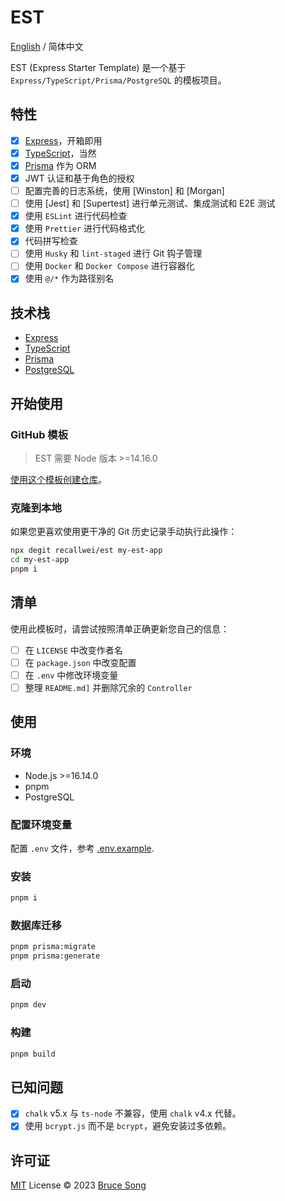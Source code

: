 # EST

[English](./README.md) / 简体中文

EST (Express Starter Template) 是一个基于 `Express/TypeScript/Prisma/PostgreSQL` 的模板项目。

## 特性

- [x] [Express](https://expressjs.com/)，开箱即用
- [x] [TypeScript](https://www.typescriptlang.org/)，当然
- [x] [Prisma](https://www.prisma.io/) 作为 ORM
- [x] JWT 认证和基于角色的授权
- [ ] 配置完善的日志系统，使用 [Winston] 和 [Morgan]
- [ ] 使用 [Jest] 和 [Supertest] 进行单元测试、集成测试和 E2E 测试
- [x] 使用 `ESLint` 进行代码检查
- [x] 使用 `Prettier` 进行代码格式化
- [x] 代码拼写检查
- [ ] 使用 `Husky` 和 `lint-staged` 进行 Git 钩子管理
- [ ] 使用 `Docker` 和 `Docker Compose` 进行容器化
- [x] 使用 `@/*` 作为路径别名

## 技术栈

- [Express](https://expressjs.com/)
- [TypeScript](https://www.typescriptlang.org/)
- [Prisma](https://www.prisma.io/)
- [PostgreSQL](https://www.postgresql.org/)

## 开始使用

### GitHub 模板

> EST 需要 Node 版本 >=14.16.0

[使用这个模板创建仓库](https://github.com/recallwei/est/generate)。

### 克隆到本地

如果您更喜欢使用更干净的 Git 历史记录手动执行此操作：

```bash
npx degit recallwei/est my-est-app
cd my-est-app
pnpm i
```

## 清单

使用此模板时，请尝试按照清单正确更新您自己的信息：

- [ ] 在 `LICENSE` 中改变作者名
- [ ] 在 `package.json` 中改变配置
- [ ] 在 `.env` 中修改环境变量
- [ ] 整理 `README.md]` 并删除冗余的 `Controller`

## 使用

### 环境

- Node.js >=16.14.0
- pnpm
- PostgreSQL

### 配置环境变量

配置 `.env` 文件，参考 [.env.example](./.env.example).

### 安装

```bash
pnpm i
```

### 数据库迁移

```bash
pnpm prisma:migrate
pnpm prisma:generate
```

### 启动

```bash
pnpm dev
```

### 构建

```bash
pnpm build
```

## 已知问题

- [x] `chalk` v5.x 与 `ts-node` 不兼容，使用 `chalk` v4.x 代替。
- [x] 使用 `bcrypt.js` 而不是 `bcrypt`，避免安装过多依赖。

## 许可证

[MIT](/LICENSE) License &copy; 2023 [Bruce Song](https://github.com/recallwei)
